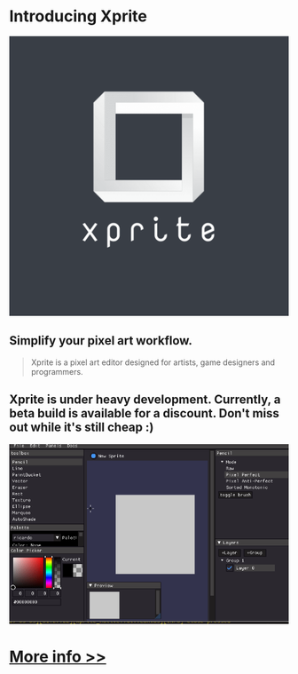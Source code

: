 # Introducing Xprite

![logo](/static/logo.png)

## Simplify your pixel art workflow.
> Xprite is a pixel art editor designed for artists, game designers and programmers.

## Xprite is under heavy development. Currently, a beta build is available for a discount. Don't miss out while it's still cheap :)

![front](/images/gif.gif)

# [More info >>](/xprite.html)